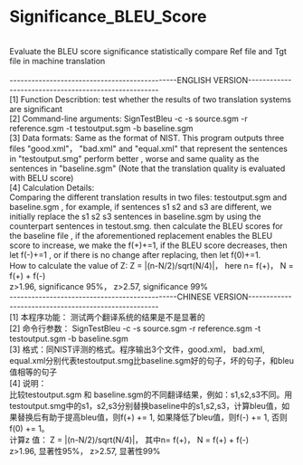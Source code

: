 # Significance_BLEU_Score
<br />
Evaluate the BLEU score significance statistically compare Ref file and Tgt file in machine translation
<br /><br />
----------------------------------------------ENGLISH VERSION-----------------------------------------------------

<br />
[1] Function Describtion: test whether the results of two translation systems are significant
  
<br />
[2] Command-line arguments: SignTestBleu -c -s source.sgm -r reference.sgm -t testoutput.sgm -b baseline.sgm
  
<br />
[3] Data formats: Same as the format of NIST. This program outputs three files "good.xml"， "bad.xml" and "equal.xml" that represent the sentences in "testoutput.smg" perform better , worse and same quality as the sentences in "baseline.sgm" (Note that the translation quality is evaluated with BELU score)
  
<br />
[4] Calculation Details:
      
<br />
  Comparing the different translation results in two files: testoutput.sgm and baseline.sgm , for example, if sentences s1 s2 and s3 are different, we initially replace the s1 s2 s3 sentences in baseline.sgm by using the counterpart sentences in testout.smg. then calculate the BLEU scores for the baseline file , if the aforementioned replacement enables the BLEU score to increase, we make the f(+)+=1, if the BLEU score decreases, then let f(-)+=1 , or if there is no change after replacing, then let f(0)+=1.
      
<br />
  How to calculate the value of Z: Z = |(n-N/2)/sqrt(N/4)|， here n= f(+)， N = f(+) + f(-)
      
<br />
  z>1.96, significance 95%， z>2.57, significance 99%

  
<br />
----------------------------------------------CHINESE VERSION-----------------------------------------------------
  
<br />
[1] 本程序功能： 测试两个翻译系统的结果是不是显著的
  
<br />
[2] 命令行参数： SignTestBleu -c -s source.sgm -r reference.sgm -t testoutput.sgm -b baseline.sgm
  
<br />
[3] 格式：同NIST评测的格式。程序输出3个文件，good.xml， bad.xml, equal.xml分别代表testoutput.smg比baseline.sgm好的句子，坏的句子，和bleu值相等的句子
  
<br />
[4] 说明：  
<br />
  比较testoutput.sgm 和 baseline.sgm的不同翻译结果，例如：s1,s2,s3不同。用testoutput.smg中的s1，s2,s3分别替换baseline中的s1,s2,s3，计算bleu值，如果替换后有助于提高bleu值，则f(+) += 1, 如果降低了bleu值，则f(-) += 1, 否则 f(0) += 1。
   
<br />
  计算z 值： Z = |(n-N/2)/sqrt(N/4)|， 其中n= f(+)， N = f(+) + f(-)
  
<br />
  z>1.96, 显著性95%， z>2.57, 显著性99%

